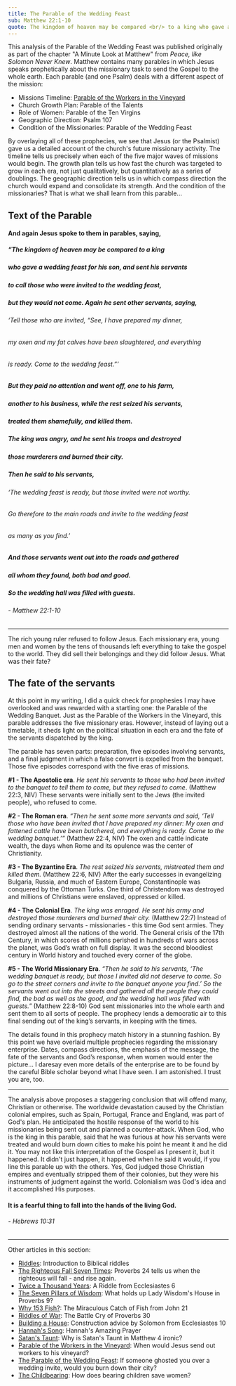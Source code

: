 ```yaml
---
title: The Parable of the Wedding Feast
sub: Matthew 22:1-10
quote: The kingdom of heaven may be compared <br/> to a king who gave a wedding feast <br/> for his son... - Matthew 22:2
---
```

This analysis of the Parable of the Wedding Feast was published originally as part of 
the chapter "A Minute Look at Matthew" from *Peace, like Solomon Never Knew*.
Matthew contains many parables in which Jesus speaks prophetically about the missionary task
to send the Gospel to the whole earth. Each parable (and one Psalm) deals with a different aspect of the mission:

  - Missions Timeline: [Parable of the Workers in the Vineyard](./vineyard-parable.html)
  - Church Growth Plan: Parable of the Talents
  - Role of Women: Parable of the Ten Virgins
  - Geographic Direction: Psalm 107
  - Condition of the Missionaries: Parable of the Wedding Feast

By overlaying all of these prophecies, we see that Jesus (or the Psalmist) gave us a detailed account
of the church's future missionary activity. The timeline tells us precisely when each of the five major waves
of missions would begin. The growth plan tells us how fast the church was targeted to grow in each era,
not just qualitatively, but quantitatively as a series of doublings. The geographic direction tells us in which
compass direction the church would expand and consolidate its strength. And the condition of the missionaries?
That is what we shall learn from this parable...

## Text of the Parable

#### And again Jesus spoke to them in parables, saying, 
##### “The kingdom of heaven may be compared to a king 
##### who gave a wedding feast for his son, and sent his servants
##### to call those who were invited to the wedding feast, 
##### but they would not come. Again he sent other servants, saying, 
###### ‘Tell those who are invited, “See, I have prepared my dinner, 
###### my oxen and my fat calves have been slaughtered, and everything 
###### is ready. Come to the wedding feast.”’
##### But they paid no attention and went off, one to his farm, 
##### another to his business, while the rest seized his servants, 
##### treated them shamefully, and killed them. 
##### **The king was angry, and he sent his troops and destroyed** 
##### **those murderers and burned their city.**
##### Then he said to his servants, 
###### ‘The wedding feast is ready, but those invited were not worthy.
###### Go therefore to the main roads and invite to the wedding feast 
###### as many as you find.’
##### And those servants went out into the roads and gathered 
##### all whom they found, both bad and good. 
##### So the wedding hall was filled with guests.
###### - Matthew 22:1-10

<hr/>

The rich young ruler refused to follow Jesus. Each
missionary era, young men and women by the tens of
thousands left everything to take the gospel to the world.
They did sell their belongings and they did follow Jesus.
What was their fate?

## The fate of the servants

At this point in my writing, I
did a quick check for prophesies I may have overlooked
and was rewarded with a startling one: the Parable of the
Wedding Banquet. Just as the Parable of the Workers in the
Vineyard, this parable addresses the five missionary eras.
However, instead of laying out a timetable, it sheds light on
the political situation in each era and the fate of the
servants dispatched by the king.

The parable has seven parts: preparation, five episodes
involving servants, and a final judgment in which a false
convert is expelled from the banquet. Those five episodes
correspond with the five eras of missions.

**#1 - The Apostolic era**. *He sent his servants to those*
*who had been invited to the banquet to tell them to*
*come, but they refused to come*. (Matthew 22:3, NIV)
These servants were initially sent to the Jews (the
invited people), who refused to come.

**#2 - The Roman era**. *“Then he sent some more*
*servants and said, ‘Tell those who have been invited that*
*I have prepared my dinner: My oxen and fattened cattle*
*have been butchered, and everything is ready. Come to*
*the wedding banquet.’”* (Matthew 22:4, NIV) The oxen
and cattle indicate wealth, the days when Rome and
its opulence was the center of Christianity.

**#3 - The Byzantine Era**. *The rest seized his servants, mistreated them and killed them.* (Matthew 22:6, NIV)
After the early successes in evangelizing Bulgaria,
Russia, and much of Eastern Europe, Constantinople
was conquered by the Ottoman Turks. One third of
Christendom was destroyed and millions of Christians
were enslaved, oppressed or killed.

**#4 - The Colonial Era**. *The king was enraged. He sent his army and destroyed those murderers and burned their city.* 
(Matthew 22:7) Instead of sending ordinary
servants - missionaries - this time God sent armies.
They destroyed almost all the nations of the world.
The General crisis of the 17th Century, in which scores
of millions perished in hundreds of wars across the
planet, was God’s wrath on full display. It was the
second bloodiest century in World history and
touched every corner of the globe.

**#5 - The World Missionary Era**. *“Then he said to his*
*servants, ‘The wedding banquet is ready, but those I*
*invited did not deserve to come. So go to the street*
*corners and invite to the banquet anyone you find.’ So*
*the servants went out into the streets and gathered all the*
*people they could find, the bad as well as the good, and*
*the wedding hall was filled with guests.”* 
(Matthew 22:8-10) God sent missionaries into the whole earth
and sent them to all sorts of people. The prophecy
lends a democratic air to this final sending out of the
king’s servants, in keeping with the times.

The details found in this prophecy match history in a
stunning fashion. By this point we have overlaid multiple
prophecies regarding the missionary enterprise. Dates,
compass directions, the emphasis of the message, the fate
of the servants and God’s response, when women would
enter the picture… I daresay even more details of the
enterprise are to be found by the careful Bible scholar
beyond what I have seen. I am astonished. I trust you are,
too.

<hr/>

The analysis above proposes a staggering conclusion that will offend many, Christian or otherwise.
The worldwide devastation caused by the Christian colonial empires, such as Spain, Portugal, France and England,
was part of God's plan. He anticipated the hostile response of the world to his missionaries being sent out
and planned a counter-attack. When God, who is the king in this parable, said that he was
furious at how his servants were treated and would burn down cities to make his point he meant it and he did it.
You may not like this interpretation of the Gospel as I present it, but it happened.
It didn't just happen, it happened when he said it would, if you line this parable up with the others.
Yes, God judged those Christian empires and eventually stripped them of their colonies, but they
were his instruments of judgment against the world. Colonialism was God's idea and it accomplished His purposes.

#### It is a fearful thing to fall into the hands of the living God.
###### - Hebrews 10:31

<hr/>

Other articles in this section:

  - [Riddles](./riddles.md): Introduction to Biblical riddles
  - [The Righteous Fall Seven Times](./the-righteous-fall-seven-times.html): Proverbs 24 tells us when the righteous will fall - and rise again.
  - [Twice a Thousand Years](./twice-a-thousand-years.html): A Riddle from Ecclesiastes 6
  - [The Seven Pillars of Wisdom](./seven-pillars-riddle.html): What holds up Lady Wisdom's House in Proverbs 9?
  - [Why 153 Fish?](./riddle-of-153-fish.html): The Miraculous Catch of Fish from John 21
  - [Riddles of War](./riddles-of-war.html): The Battle Cry of Proverbs 30
  - [Building a House](./building-a-house.html): Construction advice by Solomon from Ecclesiastes 10
  - [Hannah's Song](./hannah-s-song.html): Hannah's Amazing Prayer
  - [Satan's Taunt](./satan-s-taunt.html): Why is Satan's Taunt in Matthew 4 ironic?
  - [Parable of the Workers in the Vineyard](./vineyard-parable.html): When would Jesus send out workers to his vineyard?
  - [The Parable of the Wedding Feast](./wedding-parable.html): If someone ghosted you over a wedding invite, would you burn down their city?
  - [The Childbearing](./the-childbearing.html): How does bearing children save women?
  